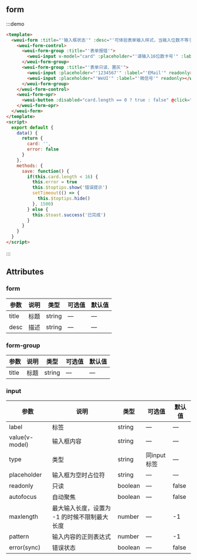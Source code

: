 ## form

:::demo

```html
<template>
  <weui-form :title="'输入框状态'" :desc="'可体验表单输入样式，当输入位数不等于16位的时候点击按钮可看到报错样式。'" >
    <weui-form-control>
      <weui-form-group :title="'表单报错'">
        <weui-input v-model="card" :placeholder="'请输入16位数卡号'" :label="'卡号'" :maxlength="16" autofocus :error.sync="error"></weui-input>
      </weui-form-group>
      <weui-form-group :title="'表单只读、置灰'">
        <weui-input :placeholder="'1234567'" :label="'EMail'" readonly></weui-input>
        <weui-input :placeholder="'WeUI'" :label="'微信号'" readonly></weui-input>
      </weui-form-group>
    </weui-form-control>
    <weui-form-opr>
      <weui-button :disabled="card.length == 0 ? true : false" @click="save()">确定</button>
    </weui-form-opr>
  </weui-form>
</template>
<script>
  export default {
    data() {
      return {
        card: '',
        error: false
      }
    },
    methods: {
      save: function() {
        if(this.card.length < 16) {
          this.error = true
          this.$toptips.show('错误提示')
          setTimeout(() => {
            this.$toptips.hide()
          }, 1500)
        } else {
          this.$toast.success('已完成')
        }
      }
    }
  }
</script>
```

:::

## Attributes

### form

| 参数  | 说明 | 类型   | 可选值 | 默认值 |
| ----- | ---- | ------ | ------ | ------ |
| title | 标题 | string | —      | —      |
| desc  | 描述 | string | —      | —      |

### form-group

| 参数  | 说明 | 类型   | 可选值 | 默认值 |
| ----- | ---- | ------ | ------ | ------ |
| title | 标题 | string | —      | —      |

### input

| 参数           | 说明                                         | 类型    | 可选值      | 默认值 |
| -------------- | -------------------------------------------- | ------- | ----------- | ------ |
| label          | 标签                                         | string  | —           | —      |
| value(v-model) | 输入框内容                                   | string  | —           | —      |
| type           | 类型                                         | string  | 同input标签 | —      |
| placeholder    | 输入框为空时占位符                           | string  | —           | —      |
| readonly       | 只读                                         | boolean | —           | false  |
| autofocus      | 自动聚焦                                     | boolean | —           | false  |
| maxlength      | 最大输入长度，设置为 -1 的时候不限制最大长度 | number  | —           | -1     |
| pattern        | 输入内容的正则表达式                         | number  | —           | -1     |
| error(sync)    | 错误状态                                     | boolean | —           | false  |
